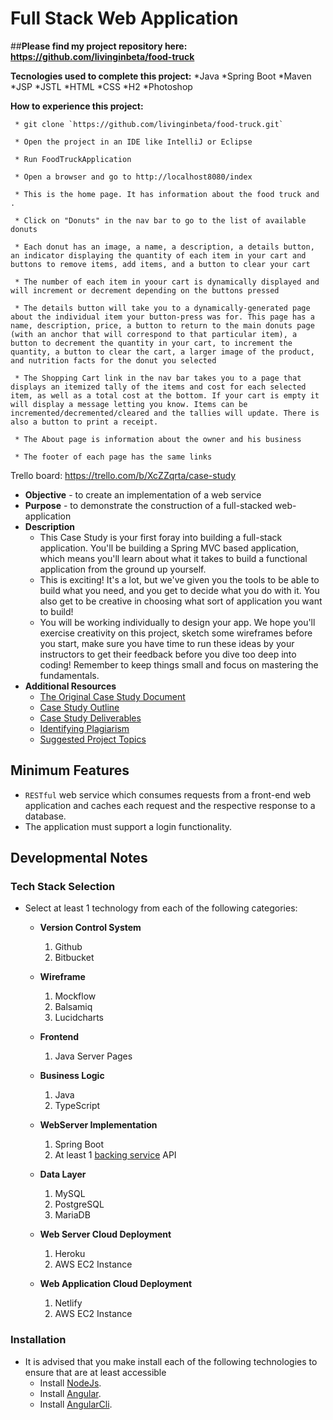 # Full Stack Web Application


##**Please find my project repository here: https://github.com/livinginbeta/food-truck**

**Tecnologies used to complete this project:**
        *Java
	*Spring Boot
	*Maven
	*JSP
	*JSTL
	*HTML
	*CSS
	*H2
	*Photoshop

**How to experience this project:**

     * git clone `https://github.com/livinginbeta/food-truck.git`

     * Open the project in an IDE like IntelliJ or Eclipse

     * Run FoodTruckApplication

     * Open a browser and go to http://localhost8080/index

     * This is the home page. It has information about the food truck and .

     * Click on "Donuts" in the nav bar to go to the list of available donuts

     * Each donut has an image, a name, a description, a details button, an indicator displaying the quantity of each item in your cart and buttons to remove items, add items, and a button to clear your cart

     * The number of each item in yoour cart is dynamically displayed and will increment or decrement depending on the buttons pressed

     * The details button will take you to a dynamically-generated page about the individual item your button-press was for. This page has a name, description, price, a button to return to the main donuts page (with an anchor that will correspond to that particular item), a button to decrement the quantity in your cart, to increment the quantity, a button to clear the cart, a larger image of the product, and nutrition facts for the donut you selected

     * The Shopping Cart link in the nav bar takes you to a page that displays an itemized tally of the items and cost for each selected item, as well as a total cost at the bottom. If your cart is empty it will display a message letting you know. Items can be incremented/decremented/cleared and the tallies will update. There is also a button to print a receipt.

     * The About page is information about the owner and his business

     * The footer of each page has the same links
	

Trello board: https://trello.com/b/XcZZqrta/case-study


* **Objective** - to create an implementation of a web service
* **Purpose** - to demonstrate the construction of a full-stacked web-application
* **Description**
	* This Case Study is your first foray into building a full-stack application. You'll be building a Spring MVC based application, which means you'll learn about what it takes to build a functional application from the ground up yourself.
	* This is exciting! It's a lot, but we've given you the tools to be able to build what you need, and you get to decide what you do with it. You also get to be creative in choosing what sort of application you want to build!
	* You will be working individually to design your app. We hope you'll exercise creativity on this project, sketch some wireframes before you start, make sure you have time to run these ideas by your instructors to get their feedback before you dive too deep into coding! Remember to keep things small and focus on mastering the fundamentals.
* **Additional Resources**
	* [The Original Case Study Document](./case-study.pdf)
	* [Case Study Outline](./case-study-outline.pdf)
	* [Case Study Deliverables](./README_deliverables.md)
	* [Identifying Plagiarism](./README_plagiarism.md)
	* [Suggested Project Topics](./README_suggested-project-topics.md)



## Minimum Features
* `RESTful` web service which consumes requests from a front-end web application and caches each request and the respective response to a database.
* The application must support a login functionality.




## Developmental Notes

### Tech Stack Selection
* Select at least 1 technology from each of the following categories:
  * **Version Control System**
    1. Github
    2. Bitbucket
    
  * **Wireframe**
    1. Mockflow
    2. Balsamiq
    3. Lucidcharts

  * **Frontend**
    1. Java Server Pages
    
  * **Business Logic**
    1. Java
    2. TypeScript

  * **WebServer Implementation**
    1. Spring Boot
    2. At least 1 [backing service](https://12factor.net/backing-services) API

  * **Data Layer**
    1. MySQL
    2. PostgreSQL
    3. MariaDB

  * **Web Server Cloud Deployment**
    1. Heroku
    2. AWS EC2 Instance
  
  * **Web Application Cloud Deployment**
    1. Netlify
    2. AWS EC2 Instance




### Installation
* It is advised that you make install each of the following technologies to ensure that are at least accessible
  * Install [NodeJs](https://nodejs.org/en/).
  * Install [Angular](http://angular.io/).
  * Install [AngularCli](https://cli.angular.io/).
